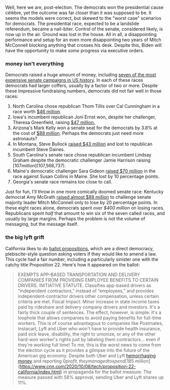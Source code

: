 Well, here we are, post-election. The democrats won the presidential cause célèbre, yet the outcome was far closer than it was supposed to be. It seems the models were correct, but skewed to the "worst case" scenarios for democrats. The presidential race, expected to be a landslide referendum, became a nail-biter. Control of the senate, considered likely, is now up in the air. Ground was lost in the house. All in all, a disappointing performance and setup for an even more disappointing two years of Mitch McConnell blocking anything that crosses his desk. Despite this, Biden will have the opportunity to make *some* progress via executive orders.

### money isn't everything

Democrats raised a huge amount of money, including [seven of the most expensive senate campaigns in US history](https://www.cnn.com/2020/10/15/politics/senate-races-fundraising-2020-election/index.html). In each of these races democrats had larger coffers, usually by a factor of two or more. Despite these impressive fundraising numbers, democrats did not fair well in those races:

1. North Carolina chose republican Thom Tillis over Cal Cunningham in a race worth [$46 million](https://www.opensecrets.org/races/summary?cycle=2020&id=NCS1).
2. Iowa's incumbent republican Joni Ernst won, despite her challenger, Theresa Greenfield, raising [$47 million.](https://www.opensecrets.org/races/summary?cycle=2020&id=IAS2)
3. Arizona's Mark Kelly won a senate seat for the democrats by 3.8% at the cost of [$88 million](https://www.opensecrets.org/races/summary?cycle=2020&id=AZS1). Perhaps the democrats just need more astronauts?
4. In Montana, Steve Bullock [raised $43 million](https://www.opensecrets.org/races/summary?cycle=2020&id=MTS2) and lost to republican incumbent Steve Daines.
5. South Carolina's senate race chose republican incumbent Lindsay Graham despite the democratic challenger Jamie Harrison raising [$107 million]($107,568,737).
6. Maine's democratic challenger Sara Gideon [raised $70 million](https://www.opensecrets.org/races/summary?cycle=2020&id=MES2) in the race against Susan Collins in Maine. She lost by 10 percentage points.
7. Georgia's senate race remains too close to call.

Just for fun, I'll throw in one more comically doomed senate race: Kentucky democrat Amy McGrath [raised almost $88 million](https://www.opensecrets.org/races/summary?cycle=2020&id=KYS1) to challenge senate majority leader Mitch McConnell only to lose by 20 percentage points. In these eight races alone, democrats spent *over $400 million* on losing races. Republicans spent *half* that amount to win six of the seven called races, and usually by large margins. Perhaps the problem is not the volume of messaging, but the message itself.

### the big lyft grift
California likes to do [ballot propositions](https://en.wikipedia.org/wiki/California_ballot_proposition), which are a direct democracy, plebiscite-style question asking voters if they would like to amend a law. This cycle had a fair number, including a particularly sinister one with the catchy title Proposition 22. Here's how it appeared on the ballot:
> EXEMPTS APP-BASED TRANSPORTATION AND DELIVERY COMPANIES FROM PROVIDING EMPLOYEE BENEFITS TO CERTAIN DRIVERS.  INITIATIVE STATUTE.  Classifies app-based drivers as “independent contractors,” instead of “employees,” and provides independent-contractor drivers other compensation, unless certain criteria are met.  Fiscal Impact:  Minor increase in state income taxes paid by rideshare and delivery company drivers and investors.
It's a fairly thick couple of sentences. The effect, however, is simple: it's a loophole that allows companies to avoid paying benefits for full-time workers. This is of course advantagous to companies like Postmates, Instacart, Lyft and Uber who won't have to provide health insurance, paid sick leave, disability, the right to unionize, or any of the other hard-won worker's rights just by labeling them contractors... even if they're working full time! To me, this is the worst news to come from the election cycle as it provides a glimpse into the future of the American gig economy. Despite both Uber and Lyft [hemorrhaging money](https://www.nytimes.com/2019/10/30/technology/lyft-earnings-profitability.html) and reporting $0 profit, they managed to spend [$185 million](https://www.cnn.com/2020/10/08/tech/proposition-22-california/index.html) in propaganda for the ballot measure. The measure passed with 58% approval, sending Uber and Lyft shares up 11%.
